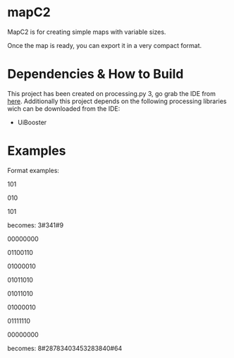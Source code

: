 # mapC2
MapC2 is for creating simple maps with variable sizes.

Once the map is ready, you can export it in a very compact format.
# Dependencies & How to Build
This project has been created on processing.py 3, go grab the IDE from [here](https://processing.org/).
Additionally this project depends on the following processing libraries wich can be downloaded from the IDE:
- UiBooster

# Examples
Format examples:

101

010

101

becomes: 3#341#9


00000000

01100110

01000010

01011010

01011010

01000010

01111110

00000000

becomes: 8#28783403453283840#64
